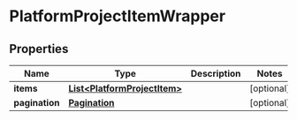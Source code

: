 

# PlatformProjectItemWrapper


## Properties

Name | Type | Description | Notes
------------ | ------------- | ------------- | -------------
**items** | [**List&lt;PlatformProjectItem&gt;**](PlatformProjectItem.md) |  |  [optional]
**pagination** | [**Pagination**](Pagination.md) |  |  [optional]



